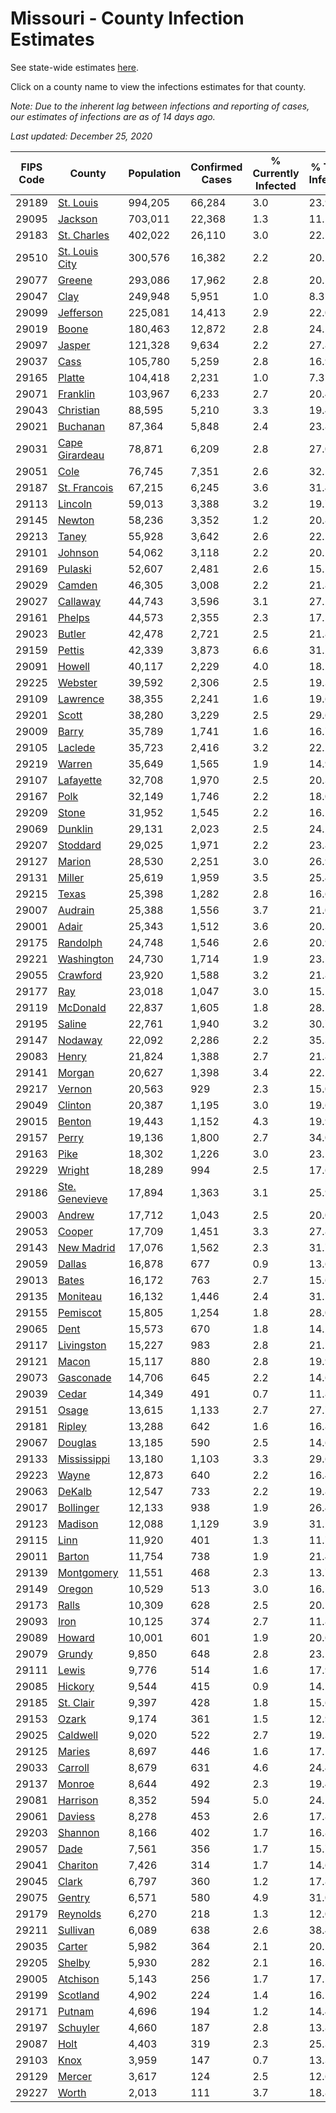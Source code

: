# Missouri - County Infection Estimates

See state-wide estimates [here](/infections/us-mo).

Click on a county name to view the infections estimates for that county.

*Note: Due to the inherent lag between infections and reporting of cases, our estimates of infections are as of 14 days ago.*

*Last updated: December 25, 2020*

|   FIPS Code |                           County |   Population |   Confirmed Cases |   % Currently Infected |   % Total Infected |
|-------------|----------------------------------|--------------|-------------------|------------------------|--------------------|
|       29189 |           [St. Louis](st.-louis) |      994,205 |            66,284 |                    3.0 |               23.9 |
|       29095 |               [Jackson](jackson) |      703,011 |            22,368 |                    1.3 |               11.1 |
|       29183 |       [St. Charles](st.-charles) |      402,022 |            26,110 |                    3.0 |               22.5 |
|       29510 | [St. Louis City](st.-louis-city) |      300,576 |            16,382 |                    2.2 |               20.2 |
|       29077 |                 [Greene](greene) |      293,086 |            17,962 |                    2.8 |               20.5 |
|       29047 |                     [Clay](clay) |      249,948 |             5,951 |                    1.0 |                8.3 |
|       29099 |           [Jefferson](jefferson) |      225,081 |            14,413 |                    2.9 |               22.0 |
|       29019 |                   [Boone](boone) |      180,463 |            12,872 |                    2.8 |               24.5 |
|       29097 |                 [Jasper](jasper) |      121,328 |             9,634 |                    2.2 |               27.8 |
|       29037 |                     [Cass](cass) |      105,780 |             5,259 |                    2.8 |               16.9 |
|       29165 |                 [Platte](platte) |      104,418 |             2,231 |                    1.0 |                7.3 |
|       29071 |             [Franklin](franklin) |      103,967 |             6,233 |                    2.7 |               20.4 |
|       29043 |           [Christian](christian) |       88,595 |             5,210 |                    3.3 |               19.4 |
|       29021 |             [Buchanan](buchanan) |       87,364 |             5,848 |                    2.4 |               23.8 |
|       29031 | [Cape Girardeau](cape-girardeau) |       78,871 |             6,209 |                    2.8 |               27.0 |
|       29051 |                     [Cole](cole) |       76,745 |             7,351 |                    2.6 |               32.5 |
|       29187 |     [St. Francois](st.-francois) |       67,215 |             6,245 |                    3.6 |               31.4 |
|       29113 |               [Lincoln](lincoln) |       59,013 |             3,388 |                    3.2 |               19.7 |
|       29145 |                 [Newton](newton) |       58,236 |             3,352 |                    1.2 |               20.8 |
|       29213 |                   [Taney](taney) |       55,928 |             3,642 |                    2.6 |               22.1 |
|       29101 |               [Johnson](johnson) |       54,062 |             3,118 |                    2.2 |               20.1 |
|       29169 |               [Pulaski](pulaski) |       52,607 |             2,481 |                    2.6 |               15.1 |
|       29029 |                 [Camden](camden) |       46,305 |             3,008 |                    2.2 |               21.8 |
|       29027 |             [Callaway](callaway) |       44,743 |             3,596 |                    3.1 |               27.2 |
|       29161 |                 [Phelps](phelps) |       44,573 |             2,355 |                    2.3 |               17.5 |
|       29023 |                 [Butler](butler) |       42,478 |             2,721 |                    2.5 |               21.8 |
|       29159 |                 [Pettis](pettis) |       42,339 |             3,873 |                    6.6 |               31.2 |
|       29091 |                 [Howell](howell) |       40,117 |             2,229 |                    4.0 |               18.2 |
|       29225 |               [Webster](webster) |       39,592 |             2,306 |                    2.5 |               19.3 |
|       29109 |             [Lawrence](lawrence) |       38,355 |             2,241 |                    1.6 |               19.6 |
|       29201 |                   [Scott](scott) |       38,280 |             3,229 |                    2.5 |               29.6 |
|       29009 |                   [Barry](barry) |       35,789 |             1,741 |                    1.6 |               16.7 |
|       29105 |               [Laclede](laclede) |       35,723 |             2,416 |                    3.2 |               22.2 |
|       29219 |                 [Warren](warren) |       35,649 |             1,565 |                    1.9 |               14.9 |
|       29107 |           [Lafayette](lafayette) |       32,708 |             1,970 |                    2.5 |               20.3 |
|       29167 |                     [Polk](polk) |       32,149 |             1,746 |                    2.2 |               18.0 |
|       29209 |                   [Stone](stone) |       31,952 |             1,545 |                    2.2 |               16.2 |
|       29069 |               [Dunklin](dunklin) |       29,131 |             2,023 |                    2.5 |               24.2 |
|       29207 |             [Stoddard](stoddard) |       29,025 |             1,971 |                    2.2 |               23.8 |
|       29127 |                 [Marion](marion) |       28,530 |             2,251 |                    3.0 |               26.9 |
|       29131 |                 [Miller](miller) |       25,619 |             1,959 |                    3.5 |               25.4 |
|       29215 |                   [Texas](texas) |       25,398 |             1,282 |                    2.8 |               16.6 |
|       29007 |               [Audrain](audrain) |       25,388 |             1,556 |                    3.7 |               21.0 |
|       29001 |                   [Adair](adair) |       25,343 |             1,512 |                    3.6 |               20.3 |
|       29175 |             [Randolph](randolph) |       24,748 |             1,546 |                    2.6 |               20.9 |
|       29221 |         [Washington](washington) |       24,730 |             1,714 |                    1.9 |               23.5 |
|       29055 |             [Crawford](crawford) |       23,920 |             1,588 |                    3.2 |               21.8 |
|       29177 |                       [Ray](ray) |       23,018 |             1,047 |                    3.0 |               15.2 |
|       29119 |             [McDonald](mcdonald) |       22,837 |             1,605 |                    1.8 |               28.1 |
|       29195 |                 [Saline](saline) |       22,761 |             1,940 |                    3.2 |               30.7 |
|       29147 |               [Nodaway](nodaway) |       22,092 |             2,286 |                    2.2 |               35.3 |
|       29083 |                   [Henry](henry) |       21,824 |             1,388 |                    2.7 |               21.8 |
|       29141 |                 [Morgan](morgan) |       20,627 |             1,398 |                    3.4 |               22.5 |
|       29217 |                 [Vernon](vernon) |       20,563 |               929 |                    2.3 |               15.0 |
|       29049 |               [Clinton](clinton) |       20,387 |             1,195 |                    3.0 |               19.6 |
|       29015 |                 [Benton](benton) |       19,443 |             1,152 |                    4.3 |               19.9 |
|       29157 |                   [Perry](perry) |       19,136 |             1,800 |                    2.7 |               34.0 |
|       29163 |                     [Pike](pike) |       18,302 |             1,226 |                    3.0 |               23.1 |
|       29229 |                 [Wright](wright) |       18,289 |               994 |                    2.5 |               17.6 |
|       29186 | [Ste. Genevieve](ste.-genevieve) |       17,894 |             1,363 |                    3.1 |               25.9 |
|       29003 |                 [Andrew](andrew) |       17,712 |             1,043 |                    2.5 |               20.0 |
|       29053 |                 [Cooper](cooper) |       17,709 |             1,451 |                    3.3 |               27.8 |
|       29143 |         [New Madrid](new-madrid) |       17,076 |             1,562 |                    2.3 |               31.7 |
|       29059 |                 [Dallas](dallas) |       16,878 |               677 |                    0.9 |               13.6 |
|       29013 |                   [Bates](bates) |       16,172 |               763 |                    2.7 |               15.6 |
|       29135 |             [Moniteau](moniteau) |       16,132 |             1,446 |                    2.4 |               31.5 |
|       29155 |             [Pemiscot](pemiscot) |       15,805 |             1,254 |                    1.8 |               28.0 |
|       29065 |                     [Dent](dent) |       15,573 |               670 |                    1.8 |               14.2 |
|       29117 |         [Livingston](livingston) |       15,227 |               983 |                    2.8 |               21.5 |
|       29121 |                   [Macon](macon) |       15,117 |               880 |                    2.8 |               19.9 |
|       29073 |           [Gasconade](gasconade) |       14,706 |               645 |                    2.2 |               14.6 |
|       29039 |                   [Cedar](cedar) |       14,349 |               491 |                    0.7 |               11.8 |
|       29151 |                   [Osage](osage) |       13,615 |             1,133 |                    2.7 |               27.7 |
|       29181 |                 [Ripley](ripley) |       13,288 |               642 |                    1.6 |               16.8 |
|       29067 |               [Douglas](douglas) |       13,185 |               590 |                    2.5 |               14.6 |
|       29133 |       [Mississippi](mississippi) |       13,180 |             1,103 |                    3.3 |               29.6 |
|       29223 |                   [Wayne](wayne) |       12,873 |               640 |                    2.2 |               16.4 |
|       29063 |                 [DeKalb](dekalb) |       12,547 |               733 |                    2.2 |               19.8 |
|       29017 |           [Bollinger](bollinger) |       12,133 |               938 |                    1.9 |               26.4 |
|       29123 |               [Madison](madison) |       12,088 |             1,129 |                    3.9 |               31.2 |
|       29115 |                     [Linn](linn) |       11,920 |               401 |                    1.3 |               11.7 |
|       29011 |                 [Barton](barton) |       11,754 |               738 |                    1.9 |               21.4 |
|       29139 |         [Montgomery](montgomery) |       11,551 |               468 |                    2.3 |               13.7 |
|       29149 |                 [Oregon](oregon) |       10,529 |               513 |                    3.0 |               16.1 |
|       29173 |                   [Ralls](ralls) |       10,309 |               628 |                    2.5 |               20.5 |
|       29093 |                     [Iron](iron) |       10,125 |               374 |                    2.7 |               11.8 |
|       29089 |                 [Howard](howard) |       10,001 |               601 |                    1.9 |               20.6 |
|       29079 |                 [Grundy](grundy) |        9,850 |               648 |                    2.8 |               23.1 |
|       29111 |                   [Lewis](lewis) |        9,776 |               514 |                    1.6 |               17.9 |
|       29085 |               [Hickory](hickory) |        9,544 |               415 |                    0.9 |               14.5 |
|       29185 |           [St. Clair](st.-clair) |        9,397 |               428 |                    1.8 |               15.6 |
|       29153 |                   [Ozark](ozark) |        9,174 |               361 |                    1.5 |               12.9 |
|       29025 |             [Caldwell](caldwell) |        9,020 |               522 |                    2.7 |               19.3 |
|       29125 |                 [Maries](maries) |        8,697 |               446 |                    1.6 |               17.1 |
|       29033 |               [Carroll](carroll) |        8,679 |               631 |                    4.6 |               24.4 |
|       29137 |                 [Monroe](monroe) |        8,644 |               492 |                    2.3 |               19.4 |
|       29081 |             [Harrison](harrison) |        8,352 |               594 |                    5.0 |               24.1 |
|       29061 |               [Daviess](daviess) |        8,278 |               453 |                    2.6 |               17.8 |
|       29203 |               [Shannon](shannon) |        8,166 |               402 |                    1.7 |               16.8 |
|       29057 |                     [Dade](dade) |        7,561 |               356 |                    1.7 |               15.7 |
|       29041 |             [Chariton](chariton) |        7,426 |               314 |                    1.7 |               14.6 |
|       29045 |                   [Clark](clark) |        6,797 |               360 |                    1.2 |               17.8 |
|       29075 |                 [Gentry](gentry) |        6,571 |               580 |                    4.9 |               31.0 |
|       29179 |             [Reynolds](reynolds) |        6,270 |               218 |                    1.3 |               12.0 |
|       29211 |             [Sullivan](sullivan) |        6,089 |               638 |                    2.6 |               38.4 |
|       29035 |                 [Carter](carter) |        5,982 |               364 |                    2.1 |               20.5 |
|       29205 |                 [Shelby](shelby) |        5,930 |               282 |                    2.1 |               16.3 |
|       29005 |             [Atchison](atchison) |        5,143 |               256 |                    1.7 |               17.5 |
|       29199 |             [Scotland](scotland) |        4,902 |               224 |                    1.4 |               16.1 |
|       29171 |                 [Putnam](putnam) |        4,696 |               194 |                    1.2 |               14.4 |
|       29197 |             [Schuyler](schuyler) |        4,660 |               187 |                    2.8 |               13.8 |
|       29087 |                     [Holt](holt) |        4,403 |               319 |                    2.3 |               25.3 |
|       29103 |                     [Knox](knox) |        3,959 |               147 |                    0.7 |               13.3 |
|       29129 |                 [Mercer](mercer) |        3,617 |               124 |                    2.5 |               12.6 |
|       29227 |                   [Worth](worth) |        2,013 |               111 |                    3.7 |               18.8 |